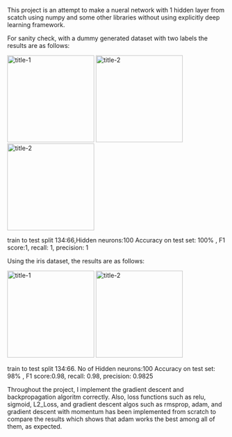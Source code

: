 This project is an attempt to make a nueral network with 1 hidden layer from scatch using numpy and some other libraries without using explicitly deep learning framework. 

For sanity check, with a dummy generated dataset with two labels the results are as follows: 

 

<p float="left">
 <img title="title-1" src="https://user-images.githubusercontent.com/26017262/63592934-ca2ddd80-c580-11e9-9f44-69c392ff976f.png"  width="200" />                                                                                            <img src="https://user-images.githubusercontent.com/26017262/63593129-488a7f80-c581-11e9-9f82-a72aee501093.png" title="title-2" width="200" /> 
  <img src="https://user-images.githubusercontent.com/26017262/63596992-73c59c80-c58a-11e9-819c-77d36528d077.png" title="title-2" width="200" /> 
</p>
train to test split 134:66,Hidden neurons:100
Accuracy on test set: 100% , F1 score:1, recall: 1, precision: 1

Using the iris dataset, the results are as follows: 

<p float="left">
 <img title="title-1" src="https://user-images.githubusercontent.com/26017262/63597810-44b02a80-c58c-11e9-9448-f0e75b1314c5.png"  width="200" />                                                 <img src="https://user-images.githubusercontent.com/26017262/63597834-52fe4680-c58c-11e9-80ac-0c1c7f4964ea.png" title="title-2" width="200" /> 
</p>

train to test split 134:66. No of Hidden neurons:100
Accuracy on test set: 98% , F1 score:0.98, recall: 0.98, precision: 0.9825




Throughout the project, I implement the gradient descent and backpropagation algoritm correctly. Also, loss functions such as  relu, sigmoid, L2_Loss, and gradient descent algos such as rmsprop, adam, and gradient descent with momentum has been implemented from scratch to compare the results which shows that adam works the best among all of them, as expected. 


